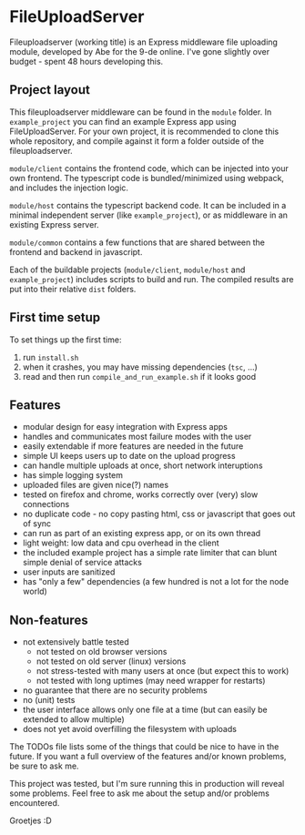 # FileUploadServer

Fileuploadserver (working title) is an Express middleware file uploading module,
developed by Abe for the 9-de online. I've gone slightly over budget - spent 48 hours developing this.

## Project layout

This fileuploadserver middleware can be found in the `module` folder. In `example_project` you
can find an example Express app using FileUploadServer. For your own project, it
is recommended to clone this whole repository, and compile against it form a
folder outside of the fileuploadserver.

`module/client` contains the frontend code, which can be injected into your own frontend. The typescript code is bundled/minimized using webpack, and includes the injection logic.

`module/host` contains the typescript backend code. It can be included in a minimal independent server (like `example_project`), or as middleware in an existing Express server.

`module/common` contains a few functions that are shared between the frontend and backend in javascript.

Each of the buildable projects (`module/client`, `module/host` and `example_project`) includes scripts to build and run. The compiled results are put into their relative `dist` folders.

## First time setup

To set things up the first time:
1. run `install.sh`
1. when it crashes, you may have missing dependencies (`tsc`, ...)
1. read and then run `compile_and_run_example.sh` if it looks good

## Features
- modular design for easy integration with Express apps
- handles and communicates most failure modes with the user
- easily extendable if more features are needed in the future
- simple UI keeps users up to date on the upload progress
- can handle multiple uploads at once, short network interuptions
- has simple logging system
- uploaded files are given nice(?) names
- tested on firefox and chrome, works correctly over (very) slow connections
- no duplicate code - no copy pasting html, css or javascript that goes out of sync
- can run as part of an existing express app, or on its own thread
- light weight: low data and cpu overhead in the client
- the included example project has a simple rate limiter that can blunt simple denial of service attacks
- user inputs are sanitized
- has "only a few" dependencies (a few hundred is not a lot for the node world)

## Non-features
- not extensively battle tested
  - not tested on old browser versions
  - not tested on old server (linux) versions
  - not stress-tested with many users at once (but expect this to work)
  - not tested with long uptimes (may need wrapper for restarts)
- no guarantee that there are no security problems
- no (unit) tests
- the user interface allows only one file at a time (but can easily be extended to allow multiple)
- does not yet avoid overfilling the filesystem with uploads

The TODOs file lists some of the things that could be nice to have in the future. If you want a
full overview of the features and/or known problems, be sure to ask me.

This project was tested, but I'm sure running this in production will reveal
some problems. Feel free to ask me about the setup and/or problems encountered.

Groetjes :D
